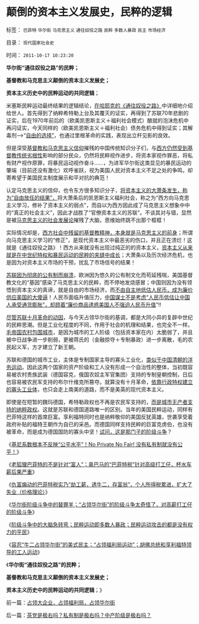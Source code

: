 # 颠倒的资本主义发展史，民粹的逻辑

标签： `巴菲特` `华尔街` `马克思主义` `通往奴役之路` `民粹` `多数人暴政` `民主` `市场经济` 

目录： `现代国家社会史`

时间： `2011-10-17 10:23:20`

**华尔街“通往奴役之路”的民粹；**

**基督教和马克思主义颠倒的资本主义发展史；**

**资本主义历史中的民粹运动的共同逻辑**；

米塞斯民粹运动最终结果的逻辑结论，[在哈耶克的《通往奴役之路》](../../../2011/3/28/市场崩溃通向奴役之路的正反馈.md)中详细地介绍给世人。首先得到了纳粹希特勒上台及其覆灭的证实，再得到了苏联70年悲剧的证实，后在1970年前后的（欧美凯恩斯主义＋福利社会模式）酿就的泡沫危机中再闪证实，今天同样的（欧美凯恩斯主义＋福利社会）债务危机中得到证实；其解毒剂——>“[自由的选择”](../../../2011/7/16/自由的选择，法治的规范，专制的监管.md)，也通过里根革命的实践，表现出立杆见影的良效。

但是深受[基督教和马克思主义信仰](../../../2011/9/16/为什么基督教和马克思主义都攻击科学进化论？.md)摧残的中国传统知识分子们，与[西方仍然受到基督教传统劣根性](../../../2010/12/27/路德新教是与马克思主义完全相反.md)影响的部分民众，仍然将民粹视作进步，将资本家视作罪恶，将私有财产视作原罪，将暴民运动视作奋斗……，为进军华尔街这类显见的暴民运动的肇端（目前还没有激化）欢呼雀跃，视为美国人民对资本主义不足之处的争鸣，却寄希望于美国民主制度展示和平对抗的典范！

认定马克思主义的信仰，也令东方很多知识分子，[将资本主义的大萧条发生，称为“自由放任的结果”，](../../../2009/12/26/“看得见的手”催化了大萧条.md)将大萧条后的凯恩斯主义福利社会，称之为“西方向马克思主义学习，修补了资本主义的弱点”，而自以为西方因此成了马克思主义想象中中的“真正的社会主义”，因此才战胜了“官僚资本主义的苏联”。不谈其对与错，显然是被[马克思主义的社会发展论](../../../2010/10/31/马克思，斯宾格勒，汤因比，斯塔夫里阿诺斯的“进化论”.md)摧残了大脑，思维始终跳不出那个框框！

实际情况却是，[西方社会中残留的基督教精神，本身就是马克思主义的前身](../../../2011/9/16/进化论就是生物学和社会学；基督教与马克思主义的分歧.md)；所谓向马克思主义学习的“修正”，是现代资本主义中最恶劣的伤口，并且正在溃烂！这就是《通往奴役之路》！西方从来就没有出现过纯正的的资本主义，[资本主义从来就是在中世纪特权和暴民运动的民粹的夹缝中成长](../../../2009/9/18/社会三权利益博羿的二对一组合.md)；大萧条以及历次经济危机，也是因为对资本主义市场的干预，扰乱了市场信号的结果！

[苏联因为彻底的公有制而崩溃](../../../2009/8/4/苏东巨变的真相是苏联并没有消失.md)，欧洲因为悠久的公有制文化而苟延残喘，美国基督教文化的“基因”感染了马克思主义的民粹，而不停地发烧感冒；中国则因为没有领悟到资本主义的真谛，就是自由的市场经济，而[不由自主地低估人民币，成为廉价供应美国的大傻逼](../../../2007/11/26/中国以超出历史所有战争损失的代价背走了世界通胀.md)！人民币面临升值压力，[中国谋士不是考虑“人民币低估让中国人承受通货膨胀”，却顾着“廉价商品诱惑美国人不强迫人民币升值](../../../2011/10/14/人民币低估的经济学本质，看仇美的都是什么人？.md)”!!

[尽管苏联十月革命的动因](http://blog.sina.com.cn/s/blog_5563a64d0100aqam.html)，与今天占领华尔街的基调，都是大同小异的复辟中世纪的民粹思潮。但是工业化程度的不同，作用于社会的机理和结果，也完全不一样。[毛帝国农村包围城市](../../../2009/9/18/农村包围城市只是信仰中的神话.md)，是因为城市的工人阶级（包括资本家在内）太脆弱了，并且被中日战争进一步削弱，更被蒋氏的（金融掠夺＋专制暴政）进一步离散，毛的农民起义军，方才建立了新王朝。

苏联和德国的城市工业，主体是专制国家主导的寡头工业化，[类似于中国清朝的洋务运动](../../../2011/1/9/“好战而不能战”的“傻逼霸权主义”.md)。因此这两个国家的资产阶级和工人没有形成一个自治性的整体，当初既容易被农村贵族武装（德国容克，俄国农奴主军官集团）支持的专制皇朝控制，日后也容易被农民军支持的布尔什维克所篡夺。就算没有十月革命，[依靠行政特权建立的寡头工业体](../../../2009/8/14/特权民企距离俄国式寡头有多远？.md)，也只会走上南美的道路，而不是美英的现代资本主义。

即使是在短暂的魏玛德国，希特勒政权也不再是农民军支持的，[而是城市无产者支持的纳粹政权](../../../2010/3/19/魔鬼三招！中国顶得了几招？.md)。这就是苏联和德国道路唯一的区别。当年的美国民粹运动，同样有巴菲特这样的首席巨富。享利福特同时也是纳粹敬仰的美国反犹英雄，世袭享受着政府补贴的福特王朝作为自已的采邑。而德国同样支持民粹的巨富克虏伯，也没有被革命，而是成为德国国防的寡头中坚！[试问，这是那门子的阶级斗争](../../../2009/7/15/为何要无限激化人民内部矛盾.md)？

《[基尼系数根本不反映“公平水平”！No Private No Fair! 没有私有制就没有公平！](../../../2011/10/15/NoPrivateNoFair!没有私有制就没有公平！.md)》

《[老狐狸巴菲特的不是针对“富人”；奥巴马的“巴菲特税”针对高级打工仔，杯水车薪后果严重](../../../2011/10/16/美国仇富运动“富翁不能碰，打工仔收入个个平等”.md)》

《[仇富煽动的巴菲特税实乃“劫工薪，诱牛二，存富翁”，个人所得税累进，扩大了失业（价格理论）](../../../2011/10/16/美国民粹“劫工薪，诱牛二，存富翁”，扩大了失业！.md)》

《[华尔街阶级斗争中的替罪羊；“占领华尔街”的阶级斗争太奇怪了，对高薪打工仔的阶级斗争](../../../2011/10/16/占领华尔街阶级斗争中的替罪羊.md)》

《[阶级斗争中的大脑急转弯；民粹运动即多数人暴政；民粹运动攻击的都是没有权力的平民](../../../2011/10/16/阶级斗争中的大脑急转弯，攻击无权的小平民.md)》

《[容忍“牛二占领华尔街”的美式民主；“占领福利局运动”；胡佛总统和享利福特领导的工人运动](../../../2011/10/17/占领大企业，占领福利局，占领华尔街.md)》

《**华尔街“通往奴役之路”的民粹；**

**基督教和马克思主义颠倒的资本主义发展史；**

**资本主义历史中的民粹运动的共同逻辑**；》



前一篇：[占领大企业，占领福利局，占领华尔街](../../../2011/10/17/占领大企业，占领福利局，占领华尔街.md)

后一篇：[茶党是极右吗？私有制是极右吗？中产阶级是极右吗？](../../../2011/10/17/茶党是极右吗？私有制是极右吗？中产阶级是极右吗？.md)